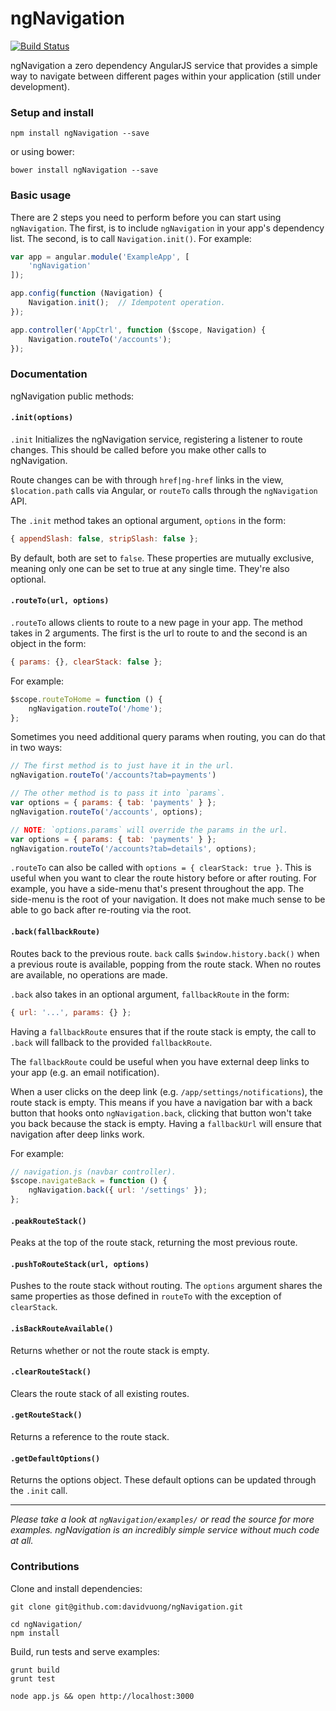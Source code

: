 # ngNavigation
[![Build Status](https://travis-ci.org/davidvuong/ngNavigation.svg?branch=master)](https://travis-ci.org/davidvuong/ngNavigation)

ngNavigation a zero dependency AngularJS service that provides a simple way to navigate between different pages within your application (still under development).

### Setup and install

```
npm install ngNavigation --save
```

or using bower:

```
bower install ngNavigation --save
```

### Basic usage

There are 2 steps you need to perform before you can start using `ngNavigation`. The first, is to include `ngNavigation` in your app's dependency list. The second, is to call `Navigation.init()`. For example:

```js
var app = angular.module('ExampleApp', [
    'ngNavigation'
]);

app.config(function (Navigation) {
    Navigation.init();  // Idempotent operation.
});

app.controller('AppCtrl', function ($scope, Navigation) {
    Navigation.routeTo('/accounts');
});
```

### Documentation

ngNavigation public methods:

#### `.init(options)`

`.init` Initializes the ngNavigation service, registering a listener to route changes. This should be called before you make other calls to ngNavigation.

Route changes can be with through `href|ng-href` links in the view, `$location.path` calls via Angular, or `routeTo` calls through the `ngNavigation` API.

The `.init` method takes an optional argument, `options` in the form:

```js
{ appendSlash: false, stripSlash: false };
```

By default, both are set to `false`. These properties are mutually exclusive, meaning only one can be set to true at any single time. They're also optional.

#### `.routeTo(url, options)`

`.routeTo` allows clients to route to a new page in your app. The method takes in 2 arguments. The first is the url to route to and the second is an object in the form:

```js
{ params: {}, clearStack: false };
```

For example:

```js
$scope.routeToHome = function () {
    ngNavigation.routeTo('/home');
};
```

Sometimes you need additional query params when routing, you can do that in two ways:

```js
// The first method is to just have it in the url.
ngNavigation.routeTo('/accounts?tab=payments')

// The other method is to pass it into `params`.
var options = { params: { tab: 'payments' } };
ngNavigation.routeTo('/accounts', options);

// NOTE: `options.params` will override the params in the url.
var options = { params: { tab: 'payments' } };
ngNavigation.routeTo('/accounts?tab=details', options);
```

`.routeTo` can also be called with `options = { clearStack: true }`. This is useful when you want to clear the route history before or after routing. For example, you have a side-menu that's present throughout the app. The side-menu is the root of your navigation. It does not make much sense to be able to go back after re-routing via the root.

#### `.back(fallbackRoute)`

Routes back to the previous route. `back` calls `$window.history.back()` when a previous route is available, popping from the route stack. When no routes are available, no operations are made.

`.back` also takes in an optional argument, `fallbackRoute` in the form:

```js
{ url: '...', params: {} };
```

Having a `fallbackRoute` ensures that if the route stack is empty, the call to `.back` will fallback to the provided `fallbackRoute`.

The `fallbackRoute` could be useful when you have external deep links to your app (e.g. an email notification).

When a user clicks on the deep link (e.g. `/app/settings/notifications`), the route stack is empty. This means if you have a navigation bar with a back button that hooks onto `ngNavigation.back`, clicking that button won't take you back because the stack is empty. Having a `fallbackUrl` will ensure that navigation after deep links work.

For example:

```js
// navigation.js (navbar controller).
$scope.navigateBack = function () {
    ngNavigation.back({ url: '/settings' });
};
```

#### `.peakRouteStack()`

Peaks at the top of the route stack, returning the most previous route.

#### `.pushToRouteStack(url, options)`

Pushes to the route stack without routing. The `options` argument shares the same properties as those defined in `routeTo` with the exception of `clearStack`.

#### `.isBackRouteAvailable()`

Returns whether or not the route stack is empty.

#### `.clearRouteStack()`

Clears the route stack of all existing routes.

#### `.getRouteStack()`

Returns a reference to the route stack.

#### `.getDefaultOptions()`

Returns the options object. These default options can be updated through the `.init` call.

---

*Please take a look at `ngNavigation/examples/` or read the source for more examples. ngNavigation is an incredibly simple service without much code at all.*

### Contributions

Clone and install dependencies:

```
git clone git@github.com:davidvuong/ngNavigation.git

cd ngNavigation/
npm install
```

Build, run tests and serve examples:

```
grunt build
grunt test

node app.js && open http://localhost:3000
```
